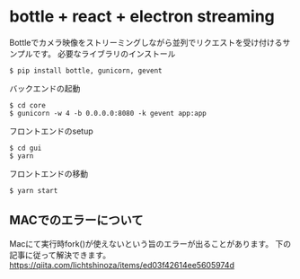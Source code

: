 # bottle + react + electron streaming
Bottleでカメラ映像をストリーミングしながら並列でリクエストを受け付けるサンプルです。
必要なライブラリのインストール
```shell
$ pip install bottle, gunicorn, gevent
```
バックエンドの起動
```shell
$ cd core
$ gunicorn -w 4 -b 0.0.0.0:8080 -k gevent app:app
```
フロントエンドのsetup
```shell
$ cd gui
$ yarn
```
フロントエンドの移動
```shell
$ yarn start
```

## MACでのエラーについて
Macにて実行時fork()が使えないという旨のエラーが出ることがあります。
下の記事に従って解決できます。
https://qiita.com/lichtshinoza/items/ed03f42614ee5605974d
